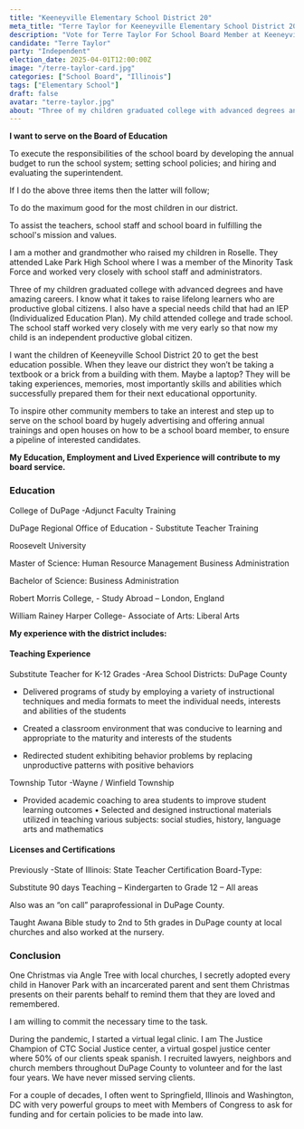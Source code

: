 ```yaml
---
title: "Keeneyville Elementary School District 20"
meta_title: "Terre Taylor for Keeneyville Elementary School District 20"
description: "Vote for Terre Taylor For School Board Member at Keeneyville Elementary School District 20 In Illinois on or before April 1, 2025!"
candidate: "Terre Taylor"
party: "Independent"
election_date: 2025-04-01T12:00:00Z
image: "/terre-taylor-card.jpg"
categories: ["School Board", "Illinois"]
tags: ["Elementary School"]
draft: false
avatar: "terre-taylor.jpg"
about: "Three of my children graduated college with advanced degrees and  have amazing careers. I know what it takes to raise lifelong learners who are productive global citizens.  I also have a special needs child that had an IEP (Individualized Education Plan). My child attended college and trade school. The school staff worked very closely with me very early so that now my child is an independent productive global citizen."
---
```


**I want to serve on the Board of Education**

To execute the responsibilities of the school board by developing the annual budget to run the school system; setting school policies; and hiring and evaluating the superintendent.

If I do the above three items then the latter will follow; 

To do the maximum good for the most children in our district.

To assist the teachers, school staff and school board in fulfilling the school's mission and values.

I am a mother and grandmother who raised my children in Roselle. They attended Lake Park High School where I was a member of the Minority Task Force and worked very closely with school staff and administrators.

Three of my children graduated college with advanced degrees and  have amazing careers. I know what it takes to raise lifelong learners who are productive global citizens.  I also have a special needs child that had an IEP (Individualized Education Plan). My child attended college and trade school. The school staff worked very closely with me very early so that now my child is an independent productive global citizen. 

I want the children of Keeneyville School District 20 to get the best education possible. When they leave our district they won’t be taking a textbook or a brick from a building with them.  Maybe a laptop? They will be taking experiences, memories, most importantly skills and abilities which successfully prepared them for their next educational opportunity.

To inspire other community members to take an interest and step up to serve on the school board by hugely advertising and offering annual  trainings and open houses on how to be a school board member, to ensure a pipeline of interested candidates.

**My Education, Employment and Lived Experience will contribute to my board service.**

### Education

College of DuPage -Adjunct Faculty Training 

DuPage Regional Office of Education - Substitute Teacher Training 

Roosevelt University

Master of Science: Human Resource Management Business Administration 

Bachelor of Science: Business Administration                 

Robert Morris College,  - Study Abroad – London, England 

William Rainey Harper College-  Associate of Arts: Liberal Arts

**My experience with the district includes:**

#### Teaching Experience 

Substitute Teacher for K-12 Grades -Area School Districts: DuPage County 

* Delivered programs of study by employing a variety of instructional techniques and media formats to  meet the individual needs, interests and abilities of the students  

* Created a classroom environment that was conducive to learning and appropriate to the maturity and  interests of the students 

* Redirected student exhibiting behavior problems by replacing unproductive patterns with positive behaviors 

Township Tutor -Wayne / Winfield Township 

* Provided academic coaching to area students to improve student learning outcomes • Selected and designed instructional materials utilized in teaching various subjects: social studies,  history, language arts and mathematics

#### Licenses and Certifications

Previously -State of Illinois: State Teacher Certification Board-Type:  

Substitute 90 days Teaching – Kindergarten to Grade 12 – All areas 

Also was an “on call” paraprofessional in DuPage County.

Taught Awana Bible study to 2nd to 5th grades in DuPage county at local churches and also worked at the nursery.

### Conclusion

One Christmas via Angle Tree with local churches, I secretly adopted every child in Hanover Park with an incarcerated parent and sent them Christmas presents on their parents behalf to remind them that they are loved and remembered.

I am willing to commit the necessary time to the task. 

During the pandemic, I started a virtual legal clinic. I am The Justice Champion of CTC Social Justice center, a virtual gospel justice center where 50% of our clients speak spanish. I recruited lawyers, neighbors and church members throughout DuPage County to volunteer and for the last four years. We have never missed serving clients.

For a couple of decades, I often went to Springfield, Illinois and Washington, DC with very powerful groups to meet with Members of Congress to ask for funding and for certain policies to be made into law.
